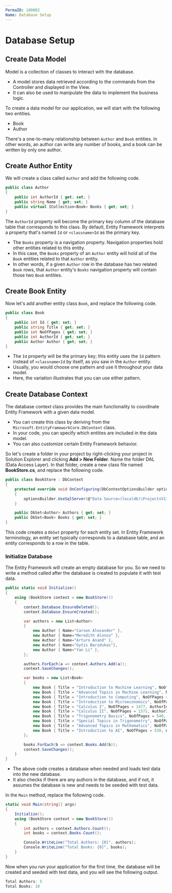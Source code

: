 ```yaml
---
PermaID: 100002
Name: Database Setup
---
```


# Database Setup

## Create Data Model

Model is a collection of classes to interact with the database.

 - A model stores data retrieved according to the commands from the Controller and displayed in the View.
 - It can also be used to manipulate the data to implement the business logic.

To create a data model for our application, we will start with the following two entities.

 - Book
 - Author

There's a one-to-many relationship between `Author` and `Book` entities. In other words, an author can write any number of books, and a book can be written by only one author.

## Create Author Entity

We will create a class called `Author` and add the following code.

```csharp
public class Author
{
    public int AuthorId { get; set; }
    public string Name { get; set; }
    public virtual ICollection<Book> Books { get; set; }
}
```

The `AuthorId` property will become the primary key column of the database table that corresponds to this class. By default, Entity Framework interprets a property that's named `Id` or `<classname>Id` as the primary key.

 - The `Books` property is a navigation property. Navigation properties hold other entities related to this entity. 
 - In this case, the `Books` property of an `Author` entity will hold all of the `Book` entities related to that `Author` entity. 
 - In other words, if a given `Author` row in the database has two related `Book` rows, that `Author` entity's `Books` navigation property will contain those two `Book` entities.

## Create Book Entity

Now let's add another entity class `Book`, and replace the following code.

```csharp
public class Book
{
    public int Id { get; set; }
    public string Title { get; set; }
    public int NoOfPages { get; set; }
    public int AuthorId { get; set; }
    public Author Author { get; set; }
}
```

 - The `Id` property will be the primary key; this entity uses the `Id` pattern instead of `<classname>Id` by itself, as you saw in the `Author` entity. 
 - Usually, you would choose one pattern and use it throughout your data model. 
 - Here, the variation illustrates that you can use either pattern. 

## Create Database Context

The database context class provides the main functionality to coordinate Entity Framework with a given data model. 

 - You can create this class by deriving from the `Microsoft.EntityFrameworkCore.DbContext` class. 
 - In your code, you can specify which entities are included in the data model. 
 - You can also customize certain Entity Framework behavior. 

So let's create a folder in your project by right-clicking your project in Solution Explorer and clicking **Add > New Folder**. Name the folder DAL (Data Access Layer). In that folder, create a new class file named **BookStore.cs**, and replace the following code.

```csharp
public class BookStore : DbContext
{
    protected override void OnConfiguring(DbContextOptionsBuilder optionsBuilder)
    {
        optionsBuilder.UseSqlServer(@"Data Source=(localdb)\ProjectsV13;Initial Catalog=BookStoreDb;");
    }

    public DbSet<Author> Authors { get; set; }
    public DbSet<Book> Books { get; set; }
}
```

This code creates a `DbSet` property for each entity set. In Entity Framework terminology, an entity set typically corresponds to a database table, and an entity corresponds to a row in the table.

### Initialize Database

The Entity Framework will create an empty database for you. So we need to write a method called after the database is created to populate it with test data.

```csharp
public static void Initialize()
{
    using (BookStore context = new BookStore())
    {
        context.Database.EnsureDeleted();
        context.Database.EnsureCreated();

        var authors = new List<Author>
        {
            new Author { Name="Carson Alexander" },
            new Author { Name="Meredith Alonso" },
            new Author { Name="Arturo Anand" },
            new Author { Name="Gytis Barzdukas"},
            new Author { Name="Yan Li" },
        };

        authors.ForEach(a => context.Authors.Add(a));
        context.SaveChanges();

        var books = new List<Book>
        {
            new Book { Title = "Introduction to Machine Learning", NoOfPages = 530, AuthorId = 1 },
            new Book { Title = "Advanced Topics in Machine Learning", NoOfPages = 380, AuthorId = 1 },
            new Book { Title = "Introduction to Computing", NoOfPages = 1171, AuthorId = 1 },
            new Book { Title = "Introduction to Microeconomics", NoOfPages = 437, AuthorId = 2 },
            new Book { Title = "Calculus I", NoOfPages = 1477, AuthorId = 3 },
            new Book { Title = "Calculus II", NoOfPages = 1571, AuthorId = 3 },
            new Book { Title = "Trigonometry Basics", NoOfPages = 540, AuthorId = 4 },
            new Book { Title = "Special Topics in Trigonometry", NoOfPages = 490, AuthorId = 4 },
            new Book { Title = "Advanced Topics in Mathematics", NoOfPages = 895, AuthorId = 4 },
            new Book { Title = "Introduction to AI", NoOfPages = 530, AuthorId = 4 },
        };

        books.ForEach(b => context.Books.Add(b));
        context.SaveChanges();
    }
}
```

 - The above code creates a database when needed and loads test data into the new database.
 - It also checks if there are any authors in the database, and if not, it assumes the database is new and needs to be seeded with test data. 

In the `Main` method, replace the following code.

```csharp
static void Main(string[] args)
{
    Initialize();
    using (BookStore context = new BookStore())
    {
        int authors = context.Authors.Count();
        int books = context.Books.Count();

        Console.WriteLine("Total Authors: {0}", authors);
        Console.WriteLine("Total Books: {0}", books);
    }
}
```

Now when you run your application for the first time, the database will be created and seeded with test data, and you will see the following output.

```csharp
Total Authors: 5
Total Books: 10
```
